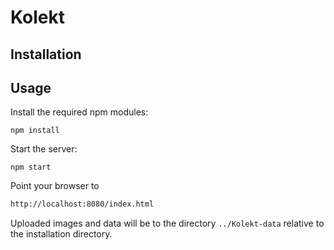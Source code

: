 # Kolekt

## Installation

## Usage
Install the required npm modules:
```
npm install
```

Start the server:
```
npm start
```

Point your browser to
```html
http://localhost:8080/index.html
```

Uploaded images and data will be to the directory ```../Kolekt-data``` relative to the installation directory.
